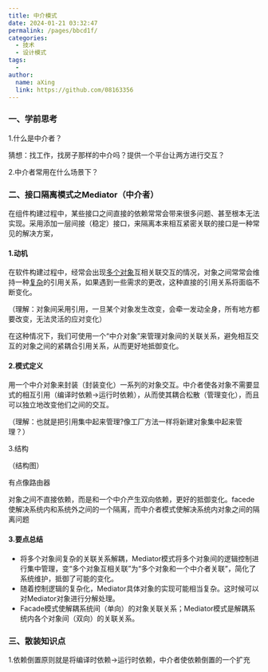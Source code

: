 ```yaml
---
title: 中介模式
date: 2024-01-21 03:32:47
permalink: /pages/bbcd1f/
categories:
  - 技术
  - 设计模式
tags:
  - 
author: 
  name: aXing
  link: https://github.com/08163356
---
```

### 一、学前思考

1.什么是中介者？

猜想：找工作，找房子那样的中介吗？提供一个平台让两方进行交互？

2.中介者常用在什么场景下？

### 二、接口隔离模式之Mediator（中介者）

在组件构建过程中，某些接口之间直接的依赖常常会带来很多问题、甚至根本无法实现。采用添加一层间接（稳定）接口，来隔离本来相互紧密关联的接口是一种常见的解决方案，

#### 1.动机

在软件构建过程中，经常会出现<u>多个对象</u>互相关联交互的情况，对象之间常常会维持一种<u>复杂</u>的引用关系，如果遇到一些需求的更改，这种直接的引用关系将面临不断变化。

（理解：对象间采用引用，一旦某个对象发生改变，会牵一发动全身，所有地方都要改变，无法灵活的应对变化）

在这种情况下，我们可使用一个“中介对象”来管理对象间的关联关系，避免相互交互的对象之间的紧耦合引用关系，从而更好地抵御变化。

#### 2.模式定义

用一个中介对象来封装（封装变化）一系列的对象交互。中介者使各对象不需要显式的相互引用（编译时依赖->运行时依赖），从而使其耦合松散（管理变化），而且可以独立地改变他们之间的交互。

（理解：也就是把引用集中起来管理?像工厂方法一样将新建对象集中起来管理？）

3.结构

（结构图）

有点像路由器

对象之间不直接依赖，而是和一个中介产生双向依赖，更好的抵御变化。facede使解决系统内和系统外之间的一个隔离，而中介者模式使解决系统内对象之间的隔离问题

#### 3.要点总结

- 将多个对象间复杂的关联关系解耦，Mediator模式将多个对象间的逻辑控制进行集中管理，变“多个对象互相关联”为“多个对象和一个中介者关联”，简化了系统维护，抵御了可能的变化。
- 随着控制逻辑的复杂化，Mediator具体对象的实现可能相当复杂。这时候可以对Mediator对象进行分解处理。
- Facade模式使解耦系统间（单向）的对象关联关系；Mediator模式是解耦系统内各个对象间（双向）的关联关系。

### 三、散装知识点

1.依赖倒置原则就是将编译时依赖->运行时依赖，中介者使依赖倒置的一个扩充